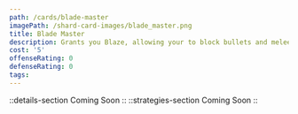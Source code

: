 ```yaml
---
path: /cards/blade-master
imagePath: /shard-card-images/blade_master.png
title: Blade Master
description: Grants you Blaze, allowing your to block bullets and melee attack.
cost: '5'
offenseRating: 0
defenseRating: 0
tags:
---
```

::details-section
Coming Soon
::
::strategies-section
Coming Soon
::